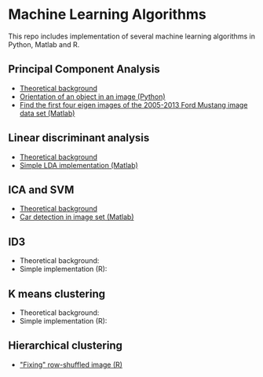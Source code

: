 # Machine Learning Algorithms
This repo includes implementation of several machine learning algorithms in Python, Matlab and R.


## Principal Component Analysis
  - [Theoretical background](https://docs.opencv.org/3.2.0/d1/dee/tutorial_introduction_to_pca.html)
  - [Orientation of an object in an image (Python)](https://github.com/Dzvezdana/machine-learning-and-data-science/tree/master/PCA/PCA-python)
  - [Find the first four eigen images of the 2005-2013 Ford Mustang image data set (Matlab)](https://github.com/Dzvezdana/machine-learning-and-data-science/tree/master/PCA/PCA-matlab)

## Linear discriminant analysis
  - [Theoretical background](https://sebastianraschka.com/Articles/2014_python_lda.html)
  - [Simple LDA implementation (Matlab)](https://github.com/Dzvezdana/machine-learning-and-data-science/tree/master/LDA)

## ICA and SVM
  - [Theoretical background](https://github.com/Dzvezdana/machine-learning-and-data-science/blob/master/ICA_and_SVM/report.pdf)
  - [Car detection in image set (Matlab)](https://github.com/Dzvezdana/machine-learning-and-data-science/tree/master/ICA_and_SVM)

## ID3
  - Theoretical background:
  - Simple implementation (R):

## K means clustering
  - Theoretical background:
  - Simple implementation (R): 

## Hierarchical clustering 
  - ["Fixing" row-shuffled image (R)](https://github.com/Dzvezdana/machine-learning-and-data-science/blob/master/hierarchical_clustering)